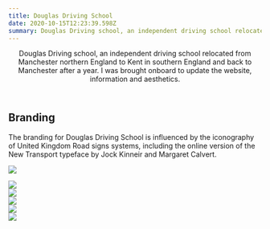 ```yaml
---
title: Douglas Driving School
date: 2020-10-15T12:23:39.598Z
summary: Douglas Driving school, an independent driving school relocated from Manchester northern England to Kent in southern England and back to Manchester after a year. I was brought onboard to update the website, information and aesthetics.
---
```


<div class="wrapper">
  <header class="header"><p class="intro">Douglas Driving school, an independent driving school relocated from Manchester northern England to Kent in southern England and back to Manchester after a year. I was brought onboard to update the website, information and aesthetics.</p></header>
<article class="content">
    <h1>Branding</h1>
    <p>The branding for Douglas Driving School is influenced by the iconography of United Kingdom Road signs systems, including the online version of the New Transport typeface by Jock Kinneir and Margaret Calvert.</p>
    
  <p><img src="https://res.cloudinary.com/dznoa1hid/image/upload/v1639452355/StudioSKS/DDS/Douglas-Driving-School-in-Manchester-The-key-to-succeed_rnsxve.png"></p>

   <div class="fourwrapper">
  <div class="panels"><img src="https://res.cloudinary.com/dznoa1hid/image/upload/v1639452746/StudioSKS/DDS/Douglas-Driving-School-hero-img-logolrg_p5vnek.png"></div>
  <div class="panels"><img src="https://res.cloudinary.com/dznoa1hid/image/upload/v1639452676/StudioSKS/DDS/Douglas-Driving-School-user-options_tugfeh.png"></div>
  <div class="panels"><img src="https://res.cloudinary.com/dznoa1hid/image/upload/v1639452556/StudioSKS/DDS/Douglas-Driving-School-homePage-top_dtbkol.png"></div>
  <div class="panels"><img src="https://res.cloudinary.com/dznoa1hid/image/upload/v1639452648/StudioSKS/DDS/Douglas-Driving-School-Special_Promotion_wcqv93.png"></div>
  </div>

  </article>
  <div class="block-a"><img src="https://res.cloudinary.com/dznoa1hid/image/upload/v1639455899/StudioSKS/DDS/dds-logo-01_vs7sos.svg"></div>
  <div class="block-b"></div>
  <footer class="footer"></footer>
</div><!----end contentwrapper----->

